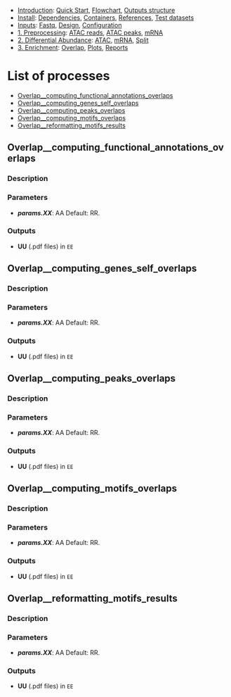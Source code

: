 

* [Introduction](/README.md): [Quick Start](/docs/1_Intro/Quick_start.md), [Flowchart](/docs/1_Intro/Flowchart.md), [Outputs structure](/docs/1_Intro/Outputs_structure.md)
* [Install](/docs/2_Install/2_Install.md): [Dependencies](/docs/2_Install/Dependencies.md), [Containers](/docs/2_Install/Containers.md), [References](/docs/2_Install/References.md), [Test datasets](/docs/2_Install/Test_datasets.md)
* [Inputs](/docs/3_Inputs/3_Inputs.md): [Fastq](/docs/3_Inputs/Fastq.md), [Design](/docs/3_Inputs/Design.md), [Configuration](/docs/3_Inputs/Configuration.md)
* [1. Preprocessing](/docs/4_Prepro/4_Prepro.md): [ATAC reads](/docs/4_Prepro/ATAC_reads.md), [ATAC peaks](/docs/4_Prepro/ATAC_peaks.md), [mRNA](/docs/4_Prepro/mRNA.md)
* [2. Differential Abundance](/docs/5_DA/5_DA.md): [ATAC](/docs/5_DA/DA_ATAC.md), [mRNA](/docs/5_DA/DA_mRNA.md), [Split](/docs/5_DA/Split.md)
* [3. Enrichment](/docs/6_Enrich/6_Enrich.md): [Overlap](/docs/6_Enrich/Overlap.md), [Plots](/docs/6_Enrich/Plots.md), [Reports](/docs/6_Enrich/Reports.md)

[](END_OF_MENU)


# List of processes

  - [Overlap__computing_functional_annotations_overlaps](#Overlap__computing_functional_annotations_overlaps)
  - [Overlap__computing_genes_self_overlaps](#Overlap__computing_genes_self_overlaps)
  - [Overlap__computing_peaks_overlaps](#Overlap__computing_peaks_overlaps)
  - [Overlap__computing_motifs_overlaps](#Overlap__computing_motifs_overlaps)
  - [Overlap__reformatting_motifs_results](#Overlap__reformatting_motifs_results)


## Overlap__computing_functional_annotations_overlaps

### Description

### Parameters
- **_params.XX_**: AA Default: RR.

### Outputs
- **UU** (.pdf files) in `EE`


## Overlap__computing_genes_self_overlaps

### Description

### Parameters
- **_params.XX_**: AA Default: RR.

### Outputs
- **UU** (.pdf files) in `EE`


## Overlap__computing_peaks_overlaps

### Description

### Parameters
- **_params.XX_**: AA Default: RR.

### Outputs
- **UU** (.pdf files) in `EE`


## Overlap__computing_motifs_overlaps

### Description

### Parameters
- **_params.XX_**: AA Default: RR.

### Outputs
- **UU** (.pdf files) in `EE`


## Overlap__reformatting_motifs_results

### Description

### Parameters
- **_params.XX_**: AA Default: RR.

### Outputs
- **UU** (.pdf files) in `EE`

